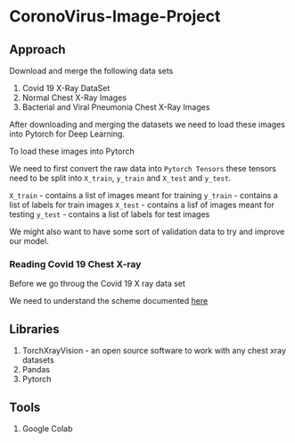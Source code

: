 # CoronoVirus-Image-Project
## Approach

Download and merge the following data sets
1. Covid 19 X-Ray DataSet
2. Normal Chest X-Ray Images
3. Bacterial and Viral Pneumonia Chest X-Ray Images

After downloading and merging the datasets we need to load these images into Pytorch for Deep Learning.

To load these images into Pytorch

We need to first convert the raw data into `Pytorch Tensors` these tensors need to be split into `X_train`,  `y_train` and `X_test` and `y_test`.

`X_train` - contains a list of images meant for training
`y_train` - contains a list of labels for train images
`X_test` - contains a lisf of images meant for testing
`y_test` - contains a list of labels for test images

We might also want to have some sort of validation data to try and improve our model.


### Reading Covid 19 Chest X-ray
 Before we go throug the Covid 19 X ray data set

 We need to understand the scheme documented [here](https://github.com/ieee8023/covid-chestxray-dataset/blob/master/SCHEMA.md)

## Libraries
1.  TorchXrayVision - an open source software to work with any chest xray datasets
2.  Pandas
3.  Pytorch
## Tools

1. Google Colab


